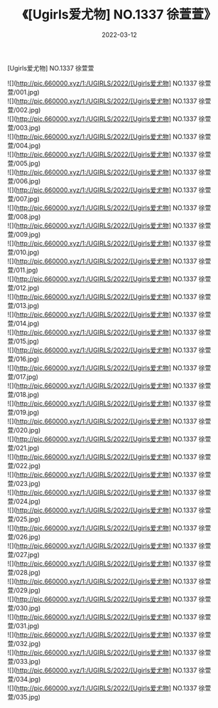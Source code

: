 ﻿---
layout: post
title:  《[Ugirls爱尤物] NO.1337 徐萱萱》
date:   2022-03-12
img: http://pic.660000.xyz/1:/UGIRLS/2022/[Ugirls爱尤物] NO.1337 徐萱萱/000.jpg
categories: [美女, 清纯, 唯美]
---

[Ugirls爱尤物] NO.1337 徐萱萱

 ![](http://pic.660000.xyz/1:/UGIRLS/2022/[Ugirls爱尤物] NO.1337 徐萱萱/001.jpg) <br>![](http://pic.660000.xyz/1:/UGIRLS/2022/[Ugirls爱尤物] NO.1337 徐萱萱/002.jpg) <br>![](http://pic.660000.xyz/1:/UGIRLS/2022/[Ugirls爱尤物] NO.1337 徐萱萱/003.jpg) <br>![](http://pic.660000.xyz/1:/UGIRLS/2022/[Ugirls爱尤物] NO.1337 徐萱萱/004.jpg) <br>![](http://pic.660000.xyz/1:/UGIRLS/2022/[Ugirls爱尤物] NO.1337 徐萱萱/005.jpg) <br>![](http://pic.660000.xyz/1:/UGIRLS/2022/[Ugirls爱尤物] NO.1337 徐萱萱/006.jpg) <br>![](http://pic.660000.xyz/1:/UGIRLS/2022/[Ugirls爱尤物] NO.1337 徐萱萱/007.jpg) <br>![](http://pic.660000.xyz/1:/UGIRLS/2022/[Ugirls爱尤物] NO.1337 徐萱萱/008.jpg) <br>![](http://pic.660000.xyz/1:/UGIRLS/2022/[Ugirls爱尤物] NO.1337 徐萱萱/009.jpg) <br>![](http://pic.660000.xyz/1:/UGIRLS/2022/[Ugirls爱尤物] NO.1337 徐萱萱/010.jpg) <br>![](http://pic.660000.xyz/1:/UGIRLS/2022/[Ugirls爱尤物] NO.1337 徐萱萱/011.jpg) <br>![](http://pic.660000.xyz/1:/UGIRLS/2022/[Ugirls爱尤物] NO.1337 徐萱萱/012.jpg) <br>![](http://pic.660000.xyz/1:/UGIRLS/2022/[Ugirls爱尤物] NO.1337 徐萱萱/013.jpg) <br>![](http://pic.660000.xyz/1:/UGIRLS/2022/[Ugirls爱尤物] NO.1337 徐萱萱/014.jpg) <br>![](http://pic.660000.xyz/1:/UGIRLS/2022/[Ugirls爱尤物] NO.1337 徐萱萱/015.jpg) <br>![](http://pic.660000.xyz/1:/UGIRLS/2022/[Ugirls爱尤物] NO.1337 徐萱萱/016.jpg) <br>![](http://pic.660000.xyz/1:/UGIRLS/2022/[Ugirls爱尤物] NO.1337 徐萱萱/017.jpg) <br>![](http://pic.660000.xyz/1:/UGIRLS/2022/[Ugirls爱尤物] NO.1337 徐萱萱/018.jpg) <br>![](http://pic.660000.xyz/1:/UGIRLS/2022/[Ugirls爱尤物] NO.1337 徐萱萱/019.jpg) <br>![](http://pic.660000.xyz/1:/UGIRLS/2022/[Ugirls爱尤物] NO.1337 徐萱萱/020.jpg) <br>![](http://pic.660000.xyz/1:/UGIRLS/2022/[Ugirls爱尤物] NO.1337 徐萱萱/021.jpg) <br>![](http://pic.660000.xyz/1:/UGIRLS/2022/[Ugirls爱尤物] NO.1337 徐萱萱/022.jpg) <br>![](http://pic.660000.xyz/1:/UGIRLS/2022/[Ugirls爱尤物] NO.1337 徐萱萱/023.jpg) <br>![](http://pic.660000.xyz/1:/UGIRLS/2022/[Ugirls爱尤物] NO.1337 徐萱萱/024.jpg) <br>![](http://pic.660000.xyz/1:/UGIRLS/2022/[Ugirls爱尤物] NO.1337 徐萱萱/025.jpg) <br>![](http://pic.660000.xyz/1:/UGIRLS/2022/[Ugirls爱尤物] NO.1337 徐萱萱/026.jpg) <br>![](http://pic.660000.xyz/1:/UGIRLS/2022/[Ugirls爱尤物] NO.1337 徐萱萱/027.jpg) <br>![](http://pic.660000.xyz/1:/UGIRLS/2022/[Ugirls爱尤物] NO.1337 徐萱萱/028.jpg) <br>![](http://pic.660000.xyz/1:/UGIRLS/2022/[Ugirls爱尤物] NO.1337 徐萱萱/029.jpg) <br>![](http://pic.660000.xyz/1:/UGIRLS/2022/[Ugirls爱尤物] NO.1337 徐萱萱/030.jpg) <br>![](http://pic.660000.xyz/1:/UGIRLS/2022/[Ugirls爱尤物] NO.1337 徐萱萱/031.jpg) <br>![](http://pic.660000.xyz/1:/UGIRLS/2022/[Ugirls爱尤物] NO.1337 徐萱萱/032.jpg) <br>![](http://pic.660000.xyz/1:/UGIRLS/2022/[Ugirls爱尤物] NO.1337 徐萱萱/033.jpg) <br>![](http://pic.660000.xyz/1:/UGIRLS/2022/[Ugirls爱尤物] NO.1337 徐萱萱/034.jpg) <br>![](http://pic.660000.xyz/1:/UGIRLS/2022/[Ugirls爱尤物] NO.1337 徐萱萱/035.jpg) <br>